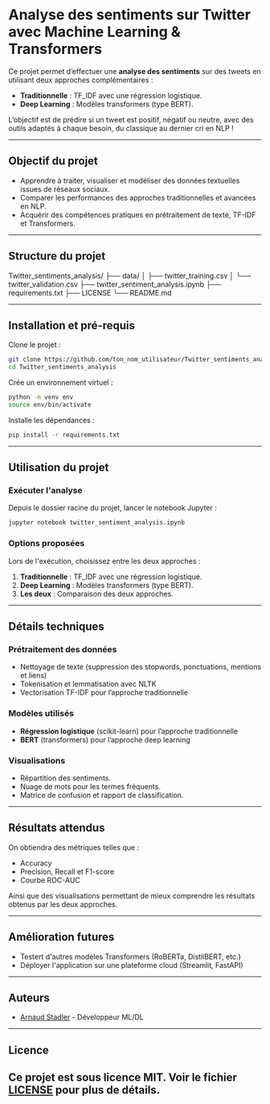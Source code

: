 # Analyse des sentiments sur Twitter avec Machine Learning & Transformers
Ce projet permet d’effectuer une **analyse des sentiments** sur des tweets en utilisant deux approches complémentaires :
- **Traditionnelle** : TF_IDF avec une régression logistique.
- **Deep Learning** : Modèles transformers (type BERT).
 
 L’objectif est de prédire si un tweet est positif, négatif ou neutre, avec des outils adaptés à chaque besoin, du classique au dernier cri en NLP !

---

## Objectif du projet
- Apprendre à traiter, visualiser et modéliser des données textuelles issues de réseaux sociaux.
- Comparer les performances des approches traditionnelles et avancées en NLP.
- Acquérir des compétences pratiques en prétraitement de texte, TF-IDF et Transformers.

---

## Structure du projet
Twitter_sentiments_analysis/
├── data/
│   ├── twitter_training.csv
│   └── twitter_validation.csv
├── twitter_sentiment_analysis.ipynb
├── requirements.txt
├── LICENSE
└── README.md

---

## Installation et pré-requis

Clone le projet :
```bash
git clone https://github.com/ton_nom_utilisateur/Twitter_sentiments_analysis.git
cd Twitter_sentiments_analysis
```

Crée un environnement virtuel :
```bash
python -m venv env
source env/bin/activate
```

Installe les dépendances :
```bash
pip install -r requirements.txt
```

---

## Utilisation du projet

### Exécuter l'analyse
Depuis le dossier racine du projet, lancer le notebook Jupyter :
```bash
jupyter notebook twitter_sentiment_analysis.ipynb
```

### Options proposées
Lors de l'exécution, choisissez entre les deux approches :
1. **Traditionnelle** : TF_IDF avec une régression logistique.
2. **Deep Learning** : Modèles transformers (type BERT).
3. **Les deux** : Comparaison des deux approches.

---

## Détails techniques

### Prétraitement des données
- Nettoyage de texte (suppression des stopwords, ponctuations, mentions et liens)
- Tokenisation et lemmatisation avec NLTK
- Vectorisation TF-IDF pour l’approche traditionnelle

### Modèles utilisés
- **Régression logistique** (scikit-learn) pour l’approche traditionnelle
- **BERT** (transformers) pour l’approche deep learning

### Visualisations
- Répartition des sentiments.
- Nuage de mots pour les termes fréquents.
- Matrice de confusion et rapport de classification.

---

## Résultats attendus
On obtiendra des métriques telles que :
- Accuracy
- Precision, Recall et F1-score
- Courbe ROC-AUC

Ainsi que des visualisations permettant de mieux comprendre les résultats obtenus par les deux approches.

---

## Amélioration futures

- Testert d'autres modèles Transformers (RoBERTa, DistilBERT, etc.)
- Déployer l'application sur une plateforme cloud (Streamlit, FastAPI)

---

## Auteurs
- [Arnaud Stadler](https://github.com/arnaudstdr) - Développeur ML/DL

---

## Licence
Ce projet est sous licence MIT. Voir le fichier [LICENSE](LICENSE) pour plus de détails.
---